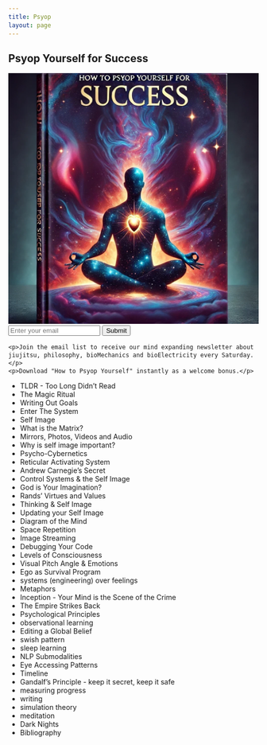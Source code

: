 ```yaml
---
title: Psyop
layout: page
---
```


<div class="row align-items-center">

<div class="col-12">
    <h2>Psyop Yourself for Success</h2>

<div class="d-flex justify-content-center my-3">
    <img src="public/psyop-for-success.webp" 
        class="img-fluid rounded blue-shadow-hover w-50"
        loading="lazy">
</div>
    <!-- <form class="my-3"> -->
        <div class="input-group justify-content-center">
            <input type="email" class="form-control" placeholder="Enter your email" aria-label="Email" aria-describedby="email-submit">
            <button class="btn btn-primary" type="button" id="email-submit">Submit</button>
        </div>
    <!-- </form> -->
    
    <p>Join the email list to receive our mind expanding newsletter about jiujitsu, philosophy, bioMechanics and bioElectricity every Saturday.</p>
    <p>Download "How to Psyop Yourself" instantly as a welcome bonus.</p>

</div>

</div>

<ul>
    <li>TLDR - Too Long Didn’t Read</li>
    <li>The Magic Ritual</li>
    <li>Writing Out Goals</li>
    <li>Enter The System</li>
    <li>Self Image</li>
    <li>What is the Matrix?</li>
    <li>Mirrors, Photos, Videos and Audio</li>
    <li>Why is self image important?</li>
    <li>Psycho-Cybernetics</li>
    <li>Reticular Activating System</li>
    <li>Andrew Carnegie’s Secret</li>
    <li>Control Systems & the Self Image</li>
    <li>God is Your Imagination?</li>
    <li>Rands’ Virtues and Values</li>
    <li>Thinking & Self Image</li>
    <li>Updating your Self Image</li>
    <li>Diagram of the Mind</li>
    <li>Space Repetition</li>
    <li>Image Streaming</li>
    <li>Debugging Your Code</li>
    <li>Levels of Consciousness</li>
    <li>Visual Pitch Angle & Emotions</li>
    <li>Ego as Survival Program</li>
    <li>systems (engineering) over feelings</li>
    <li>Metaphors</li>
    <li>Inception - Your Mind is the Scene of the Crime</li>
    <li>The Empire Strikes Back</li>
    <li>Psychological Principles</li>
    <li>observational learning</li>
    <li>Editing a Global Belief</li>
    <li>swish pattern</li>
    <li>sleep learning</li>
    <li>NLP Submodalities</li>
    <li>Eye Accessing Patterns</li>
    <li>Timeline</li>
    <li>Gandalf’s Principle - keep it secret, keep it safe</li>
    <li>measuring progress</li>
    <li>writing</li>
    <li>simulation theory</li>
    <li>meditation</li>
    <li>Dark Nights</li>
    <li>Bibliography</li>
</ul>
